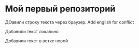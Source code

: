 # Мой первый репозиторий 

ДОавили строку текста через браузер. Add english for conflict


Добавили текст локально

Добавили текст в ветке новой
